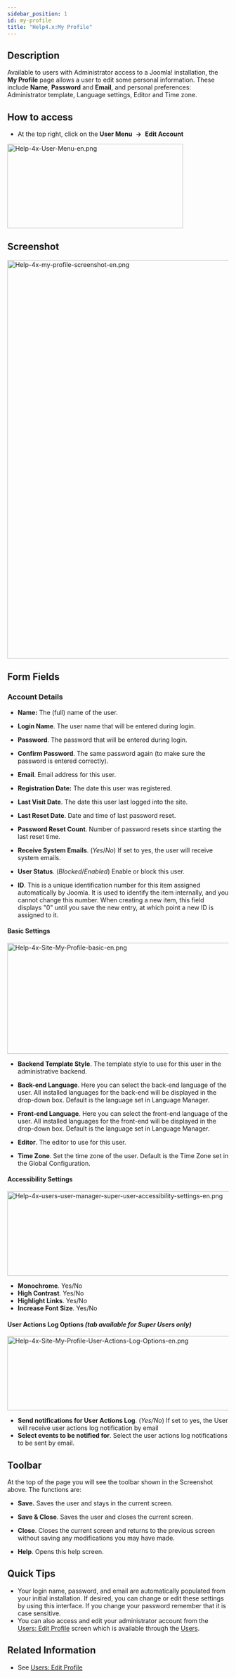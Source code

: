 ```yaml
---
sidebar_position: 1
id: my-profile
title: "Help4.x:My Profile"
---
```

## Description

Available to users with Administrator access to a Joomla! installation,
the **My Profile** page allows a user to edit some personal information.
These include **Name**, **Password** and **Email**, and personal
preferences: Administrator template, Language settings, Editor and Time
zone.

## How to access

- At the top right, click on the **User Menu**  **→**  **Edit Account**

<img
src="https://docs.joomla.org/images/thumb/a/a8/Help-4x-User-Menu-en.png/400px-Help-4x-User-Menu-en.png"
decoding="async"
srcset="https://docs.joomla.org/images/thumb/a/a8/Help-4x-User-Menu-en.png/600px-Help-4x-User-Menu-en.png 1.5x, https://docs.joomla.org/images/a/a8/Help-4x-User-Menu-en.png 2x"
data-file-width="674" data-file-height="323" width="400" height="192"
alt="Help-4x-User-Menu-en.png" />

## Screenshot

<img
src="https://docs.joomla.org/images/thumb/7/78/Help-4x-my-profile-screenshot-en.png/800px-Help-4x-my-profile-screenshot-en.png"
decoding="async"
srcset="https://docs.joomla.org/images/7/78/Help-4x-my-profile-screenshot-en.png 1.5x"
data-file-width="1084" data-file-height="1226" width="800" height="905"
alt="Help-4x-my-profile-screenshot-en.png" />

## Form Fields

### Account Details

- **Name:** The (full) name of the user.

<!-- -->

- **Login Name**. The user name that will be entered during login.

<!-- -->

- **Password**. The password that will be entered during login.

<!-- -->

- **Confirm Password**. The same password again (to make sure the
  password is entered correctly).

<!-- -->

- **Email**. Email address for this user.

<!-- -->

- **Registration Date:** The date this user was registered.

<!-- -->

- **Last Visit Date**. The date this user last logged into the site.

<!-- -->

- **Last Reset Date**. Date and time of last password reset.

<!-- -->

- **Password Reset Count**. Number of password resets since starting the
  last reset time.

<!-- -->

- **Receive System Emails**. (*Yes*/*No*) If set to yes, the user will
  receive system emails.

<!-- -->

- **User Status**. (*Blocked*/*Enabled*) Enable or block this user.

<!-- -->

- **ID**. This is a unique identification number for this item assigned
  automatically by Joomla. It is used to identify the item internally,
  and you cannot change this number. When creating a new item, this
  field displays "0" until you save the new entry, at which point a new
  ID is assigned to it.

#### Basic Settings

<img
src="https://docs.joomla.org/images/4/49/Help-4x-Site-My-Profile-basic-en.png"
decoding="async" data-file-width="600" data-file-height="252"
width="600" height="252" alt="Help-4x-Site-My-Profile-basic-en.png" />

- **Backend Template Style**. The template style to use for this user in
  the administrative backend.

<!-- -->

- **Back-end Language**. Here you can select the back-end language of
  the user. All installed languages for the back-end will be displayed
  in the drop-down box. Default is the language set in Language Manager.

<!-- -->

- **Front-end Language**. Here you can select the front-end language of
  the user. All installed languages for the front-end will be displayed
  in the drop-down box. Default is the language set in Language Manager.

<!-- -->

- **Editor**. The editor to use for this user.

<!-- -->

- **Time Zone**. Set the time zone of the user. Default is the Time Zone
  set in the Global Configuration.

#### Accessibility Settings

<img
src="https://docs.joomla.org/images/3/33/Help-4x-users-user-manager-super-user-accessibility-settings-en.png"
decoding="async" data-file-width="600" data-file-height="192"
width="600" height="192"
alt="Help-4x-users-user-manager-super-user-accessibility-settings-en.png" />

- **Monochrome**. Yes/No
- **High Contrast**. Yes/No
- **Highlight Links**. Yes/No
- **Increase Font Size**. Yes/No

#### User Actions Log Options *(tab available for Super Users only)*

<img
src="https://docs.joomla.org/images/0/0a/Help-4x-Site-My-Profile-User-Actions-Log-Options-en.png"
decoding="async" data-file-width="600" data-file-height="169"
width="600" height="169"
alt="Help-4x-Site-My-Profile-User-Actions-Log-Options-en.png" />

- **Send notifications for User Actions Log**. (*Yes/No*) If set to yes,
  the User will receive user actions log notification by email
- **Select events to be notified for**. Select the user actions log
  notifications to be sent by email.

## Toolbar

At the top of the page you will see the toolbar shown in the Screenshot
above. The functions are:

- **Save.** Saves the user and stays in the current screen.

<!-- -->

- **Save & Close**. Saves the user and closes the current screen.

<!-- -->

- **Close**. Closes the current screen and returns to the previous
  screen without saving any modifications you may have made.

<!-- -->

- **Help**. Opens this help screen.

## Quick Tips

- Your login name, password, and email are automatically populated from
  your initial installation. If desired, you can change or edit these
  settings by using this interface. If you change your password remember
  that it is case sensitive.
- You can also access and edit your administrator account from the
  [Users: Edit
  Profile](https://docs.joomla.org/Help4.x:Users:_Edit_Profile/en "Help4.x:Users: Edit Profile/en")
  screen which is available through the
  [Users](https://docs.joomla.org/Help4.x:Users/en "Help4.x:Users/en").

## Related Information

- See [Users: Edit
  Profile](https://docs.joomla.org/Help4.x:Users:_Edit_Profile/en "Help4.x:Users: Edit Profile/en")
